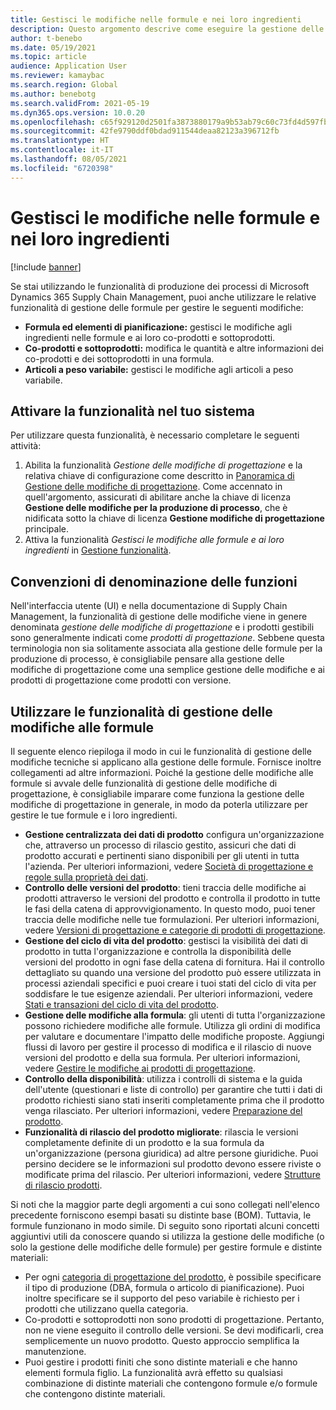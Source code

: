 ```yaml
---
title: Gestisci le modifiche nelle formule e nei loro ingredienti
description: Questo argomento descrive come eseguire la gestione delle formule e gestire le modifiche per elaborare i dati anagrafici di produzione.
author: t-benebo
ms.date: 05/19/2021
ms.topic: article
audience: Application User
ms.reviewer: kamaybac
ms.search.region: Global
ms.author: benebotg
ms.search.validFrom: 2021-05-19
ms.dyn365.ops.version: 10.0.20
ms.openlocfilehash: c65f929120d2501fa3873880179a9b53ab79c60c73fd4d597fb6151b1c5bb2b9
ms.sourcegitcommit: 42fe9790ddf0bdad911544deaa82123a396712fb
ms.translationtype: HT
ms.contentlocale: it-IT
ms.lasthandoff: 08/05/2021
ms.locfileid: "6720398"
---
```

# <a name="manage-changes-in-formulas-and-their-ingredients"></a>Gestisci le modifiche nelle formule e nei loro ingredienti

[!include [banner](../includes/banner.md)]

Se stai utilizzando le funzionalità di produzione dei processi di Microsoft Dynamics 365 Supply Chain Management, puoi anche utilizzare le relative funzionalità di gestione delle formule per gestire le seguenti modifiche:

- **Formula ed elementi di pianificazione:** gestisci le modifiche agli ingredienti nelle formule e ai loro co-prodotti e sottoprodotti.
- **Co-prodotti e sottoprodotti:** modifica le quantità e altre informazioni dei co-prodotti e dei sottoprodotti in una formula.
- **Articoli a peso variabile:** gestisci le modifiche agli articoli a peso variabile.

## <a name="turn-on-this-feature-in-your-system"></a>Attivare la funzionalità nel tuo sistema

Per utilizzare questa funzionalità, è necessario completare le seguenti attività:

1. Abilita la funzionalità *Gestione delle modifiche di progettazione* e la relativa chiave di configurazione come descritto in [Panoramica di Gestione delle modifiche di progettazione](product-engineering-overview.md). Come accennato in quell'argomento, assicurati di abilitare anche la chiave di licenza **Gestione delle modifiche per la produzione di processo**, che è nidificata sotto la chiave di licenza **Gestione modifiche di progettazione** principale.
1. Attiva la funzionalità *Gestisci le modifiche alle formule e ai loro ingredienti* in [Gestione funzionalità](../../fin-ops-core/fin-ops/get-started/feature-management/feature-management-overview.md).

## <a name="feature-naming-conventions"></a>Convenzioni di denominazione delle funzioni

Nell'interfaccia utente (UI) e nella documentazione di Supply Chain Management, la funzionalità di gestione delle modifiche viene in genere denominata *gestione delle modifiche di progettazione* e i prodotti gestibili sono generalmente indicati come *prodotti di progettazione*. Sebbene questa terminologia non sia solitamente associata alla gestione delle formule per la produzione di processo, è consigliabile pensare alla gestione delle modifiche di progettazione come una semplice gestione delle modifiche e ai prodotti di progettazione come prodotti con versione.

## <a name="work-with-formula-change-management-features"></a>Utilizzare le funzionalità di gestione delle modifiche alle formule

Il seguente elenco riepiloga il modo in cui le funzionalità di gestione delle modifiche tecniche si applicano alla gestione delle formule. Fornisce inoltre collegamenti ad altre informazioni. Poiché la gestione delle modifiche alle formule si avvale delle funzionalità di gestione delle modifiche di progettazione, è consigliabile imparare come funziona la gestione delle modifiche di progettazione in generale, in modo da poterla utilizzare per gestire le tue formule e i loro ingredienti.

- **Gestione centralizzata dei dati di prodotto** configura un'organizzazione che, attraverso un processo di rilascio gestito, assicuri che dati di prodotto accurati e pertinenti siano disponibili per gli utenti in tutta l'azienda. Per ulteriori informazioni, vedere [Società di progettazione e regole sulla proprietà dei dati](engineering-org-data-ownership-rules.md).
- **Controllo delle versioni del prodotto**: tieni traccia delle modifiche ai prodotti attraverso le versioni del prodotto e controlla il prodotto in tutte le fasi della catena di approvvigionamento. In questo modo, puoi tener traccia delle modifiche nelle tue formulazioni. Per ulteriori informazioni, vedere [Versioni di progettazione e categorie di prodotti di progettazione](engineering-versions-product-category.md).
- **Gestione del ciclo di vita del prodotto**: gestisci la visibilità dei dati di prodotto in tutta l'organizzazione e controlla la disponibilità delle versioni del prodotto in ogni fase della catena di fornitura. Hai il controllo dettagliato su quando una versione del prodotto può essere utilizzata in processi aziendali specifici e puoi creare i tuoi stati del ciclo di vita per soddisfare le tue esigenze aziendali. Per ulteriori informazioni, vedere [Stati e transazioni del ciclo di vita del prodotto](product-lifecycle-state-transactions.md).
- **Gestione delle modifiche alla formula**: gli utenti di tutta l'organizzazione possono richiedere modifiche alle formule. Utilizza gli ordini di modifica per valutare e documentare l'impatto delle modifiche proposte. Aggiungi flussi di lavoro per gestire il processo di modifica e il rilascio di nuove versioni del prodotto e della sua formula. Per ulteriori informazioni, vedere [Gestire le modifiche ai prodotti di progettazione](engineering-change-management.md).
- **Controllo della disponibilità**: utilizza i controlli di sistema e la guida dell'utente (questionari e liste di controllo) per garantire che tutti i dati di prodotto richiesti siano stati inseriti completamente prima che il prodotto venga rilasciato. Per ulteriori informazioni, vedere [Preparazione del prodotto](product-readiness.md).
- **Funzionalità di rilascio del prodotto migliorate**: rilascia le versioni completamente definite di un prodotto e la sua formula da un'organizzazione (persona giuridica) ad altre persone giuridiche. Puoi persino decidere se le informazioni sul prodotto devono essere riviste o modificate prima del rilascio. Per ulteriori informazioni, vedere [Strutture di rilascio prodotti](release-product-structure.md).

Si noti che la maggior parte degli argomenti a cui sono collegati nell'elenco precedente forniscono esempi basati su distinte base (BOM). Tuttavia, le formule funzionano in modo simile. Di seguito sono riportati alcuni concetti aggiuntivi utili da conoscere quando si utilizza la gestione delle modifiche (o solo la gestione delle modifiche delle formule) per gestire formule e distinte materiali:

- Per ogni [categoria di progettazione del prodotto](engineering-versions-product-category.md), è possibile specificare il tipo di produzione (DBA, formula o articolo di pianificazione). Puoi inoltre specificare se il supporto del peso variabile è richiesto per i prodotti che utilizzano quella categoria.
- Co-prodotti e sottoprodotti non sono prodotti di progettazione. Pertanto, non ne viene eseguito il controllo delle versioni. Se devi modificarli, crea semplicemente un nuovo prodotto. Questo approccio semplifica la manutenzione.
- Puoi gestire i prodotti finiti che sono distinte materiali e che hanno elementi formula figlio. La funzionalità avrà effetto su qualsiasi combinazione di distinte materiali che contengono formule e/o formule che contengono distinte materiali.
